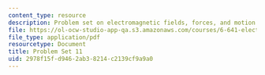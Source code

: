 ```yaml
---
content_type: resource
description: Problem set on electromagnetic fields, forces, and motion.
file: https://ol-ocw-studio-app-qa.s3.amazonaws.com/courses/6-641-electromagnetic-fields-forces-and-motion-spring-2005/2978f15fd9462ab38214c2139cf9a9a0_ps11sp05.pdf
file_type: application/pdf
resourcetype: Document
title: Problem Set 11
uid: 2978f15f-d946-2ab3-8214-c2139cf9a9a0
---
```

